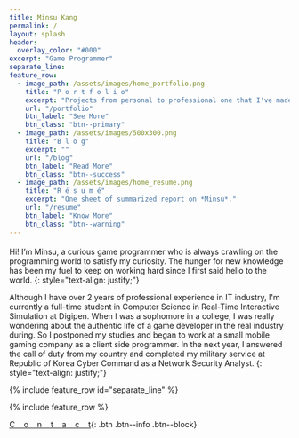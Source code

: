 ```yaml
---
title: Minsu Kang 
permalink: /
layout: splash
header:
  overlay_color: "#000"
excerpt: "Game Programmer"
separate_line:
feature_row:
  - image_path: /assets/images/home_portfolio.png
    title: "P o r t f o l i o"
    excerpt: "Projects from personal to professional one that I've made or participated."
    url: "/portfolio"
    btn_label: "See More"
    btn_class: "btn--primary"
  - image_path: /assets/images/500x300.png
    title: "B l o g"
    excerpt: ""
    url: "/blog"
    btn_label: "Read More"
    btn_class: "btn--success"
  - image_path: /assets/images/home_resume.png
    title: "R é s u m é"
    excerpt: "One sheet of summarized report on *Minsu*."
    url: "/resume"
    btn_label: "Know More"
    btn_class: "btn--warning"
---
```


<style>
.align-left { margin-top: 0px; margin-bottom: -10px; }
.align-left img { border-radius: 30%;}
</style>

<figure style="width: 300px" class="align-left">
  <img src="{{ site.url }}{{ site.baseurl }}/assets/images/avatar.png" alt="">
</figure> 

Hi! I’m Minsu, a curious game programmer who is always crawling on the programming world to satisfy my curiosity. The hunger for new knowledge has been my fuel to keep on working hard since I first said hello to the world.
{: style="text-align: justify;"}
  
Although I have over 2 years of professional experience in IT industry, I'm currently a full-time student in Computer Science in Real-Time Interactive Simulation at Digipen. When I was a sophomore in a college, I was really wondering about the authentic life of a game developer in the real industry during. So I postponed my studies and began to work at a small mobile gaming company as a client side programmer. In the next year, I answered the call of duty from my country and completed my military service at Republic of Korea Cyber Command as a Network Security Analyst.
{: style="text-align: justify;"}

{% include feature_row id="separate_line" %}

{% include feature_row %}

[C&nbsp;&nbsp;&nbsp;&nbsp;o&nbsp;&nbsp;&nbsp;&nbsp;n&nbsp;&nbsp;&nbsp;&nbsp;t&nbsp;&nbsp;&nbsp;&nbsp;a&nbsp;&nbsp;&nbsp;&nbsp;c&nbsp;&nbsp;&nbsp;&nbsp;t](/contact){: .btn .btn--info .btn--block}
